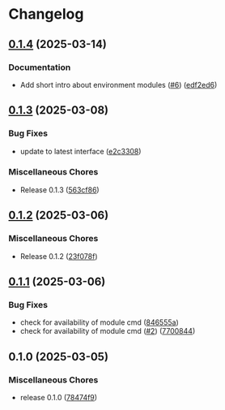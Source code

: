 # Changelog

## [0.1.4](https://github.com/snakemake/snakemake-software-deployment-plugin-envmodules/compare/v0.1.3...v0.1.4) (2025-03-14)


### Documentation

* Add short intro about environment modules ([#6](https://github.com/snakemake/snakemake-software-deployment-plugin-envmodules/issues/6)) ([edf2ed6](https://github.com/snakemake/snakemake-software-deployment-plugin-envmodules/commit/edf2ed673c2e0d5dfe1c81afd98090441dad9430))

## [0.1.3](https://github.com/snakemake/snakemake-software-deployment-plugin-envmodules/compare/v0.1.2...v0.1.3) (2025-03-08)


### Bug Fixes

* update to latest interface ([e2c3308](https://github.com/snakemake/snakemake-software-deployment-plugin-envmodules/commit/e2c33084e95ae7dd170361de960e76fce5a91f27))


### Miscellaneous Chores

* Release 0.1.3 ([563cf86](https://github.com/snakemake/snakemake-software-deployment-plugin-envmodules/commit/563cf86125d38429bd11733c5ecfb09ca08cd191))

## [0.1.2](https://github.com/snakemake/snakemake-software-deployment-plugin-envmodules/compare/v0.1.1...v0.1.2) (2025-03-06)


### Miscellaneous Chores

* Release 0.1.2 ([23f078f](https://github.com/snakemake/snakemake-software-deployment-plugin-envmodules/commit/23f078f04ad41b9e8d7eedab470e278992ed16f0))

## [0.1.1](https://github.com/snakemake/snakemake-software-deployment-plugin-envmodules/compare/v0.1.0...v0.1.1) (2025-03-06)


### Bug Fixes

* check for availability of module cmd ([846555a](https://github.com/snakemake/snakemake-software-deployment-plugin-envmodules/commit/846555ade79603eb4bdd26ce527066ce3540f577))
* check for availability of module cmd ([#2](https://github.com/snakemake/snakemake-software-deployment-plugin-envmodules/issues/2)) ([7700844](https://github.com/snakemake/snakemake-software-deployment-plugin-envmodules/commit/77008445d7be73d1f8944b3eb1d6924d0c6798d3))

## 0.1.0 (2025-03-05)


### Miscellaneous Chores

* release 0.1.0 ([78474f9](https://github.com/snakemake/snakemake-software-deployment-plugin-envmodules/commit/78474f9f05af6d544f059e506e85a57e8ae75bd3))
